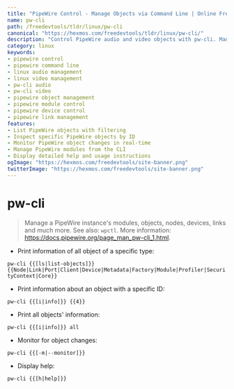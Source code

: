 ```yaml
---
title: "PipeWire Control - Manage Objects via Command Line | Online Free DevTools by Hexmos"
name: pw-cli
path: /freedevtools/tldr/linux/pw-cli
canonical: "https://hexmos.com/freedevtools/tldr/linux/pw-cli/"
description: "Control PipeWire audio and video objects with pw-cli. Manage modules, devices, nodes, and links for real-time processing. Free online tool, no registration required."
category: linux
keywords:
- pipewire control
- pipewire command line
- linux audio management
- linux video management
- pw-cli audio
- pw-cli video
- pipewire object management
- pipewire module control
- pipewire device control
- pipewire link management
features:
- List PipeWire objects with filtering
- Inspect specific PipeWire objects by ID
- Monitor PipeWire object changes in real-time
- Manage PipeWire modules from the CLI
- Display detailed help and usage instructions
ogImage: "https://hexmos.com/freedevtools/site-banner.png"
twitterImage: "https://hexmos.com/freedevtools/site-banner.png"
---
```


# pw-cli

> Manage a PipeWire instance's modules, objects, nodes, devices, links and much more.
> See also: `wpctl`.
> More information: <https://docs.pipewire.org/page_man_pw-cli_1.html>.

- Print information of all object of a specific type:

`pw-cli {{[ls|list-objects]}} {{Node|Link|Port|Client|Device|Metadata|Factory|Module|Profiler|SecurityContext|Core}}`

- Print information about an object with a specific ID:

`pw-cli {{[i|info]}} {{4}}`

- Print all objects' information:

`pw-cli {{[i|info]}} all`

- Monitor for object changes:

`pw-cli {{[-m|--monitor]}}`

- Display help:

`pw-cli {{[h|help]}}`
